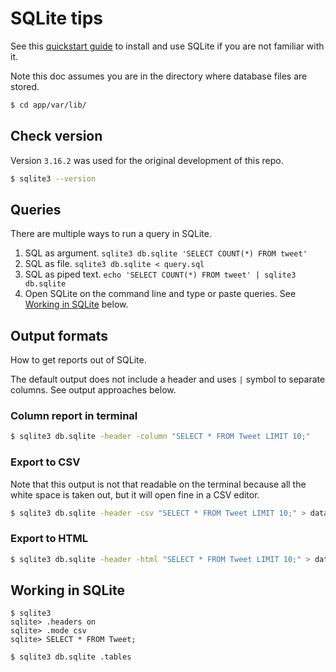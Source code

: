 # SQLite tips

See this [quickstart guide](https://www.techinfected.net/2018/01/how-to-install-sqlite3-in-ubuntu-linux-mint.html) to install and use SQLite if you are not familiar with it.

Note this doc assumes you are in the directory where database files are stored.

```bash
$ cd app/var/lib/
```

## Check version

Version `3.16.2` was used for the original development of this repo.

```bash
$ sqlite3 --version
```

## Queries

There are multiple ways to run a query in SQLite.

1. SQL as argument. `sqlite3 db.sqlite 'SELECT COUNT(*) FROM tweet'`
2. SQL as file. `sqlite3 db.sqlite < query.sql`
3. SQL as piped text. `echo 'SELECT COUNT(*) FROM tweet' | sqlite3 db.sqlite`
4. Open SQLite on the command line and type or paste queries. See [Working in SQLite](#working-in-sqlite) below.

## Output formats

How to get reports out of SQLite.

The default output does not include a header and uses `|` symbol to separate columns. See output approaches below.

### Column report in terminal

```bash
$ sqlite3 db.sqlite -header -column "SELECT * FROM Tweet LIMIT 10;"
```

### Export to CSV

Note that this output is not that readable on the terminal because all the white space is taken out, but it will open fine in a CSV editor.

```bash
$ sqlite3 db.sqlite -header -csv "SELECT * FROM Tweet LIMIT 10;" > data.csv
```

### Export to HTML

```bash
$ sqlite3 db.sqlite -header -html "SELECT * FROM Tweet LIMIT 10;" > data.html
```


## Working in SQLite

```
$ sqlite3
sqlite> .headers on
sqlite> .mode csv
sqlite> SELECT * FROM Tweet;
```


```bash
$ sqlite3 db.sqlite .tables
```
